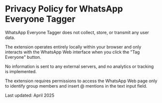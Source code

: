 # Privacy Policy for WhatsApp Everyone Tagger

WhatsApp Everyone Tagger does not collect, store, or transmit any user data.

The extension operates entirely locally within your browser and only interacts with the WhatsApp Web interface when you click the "Tag Everyone" button.

No information is sent to any external servers, and no analytics or tracking is implemented.

The extension requires permissions to access the WhatsApp Web page only to identify group members and insert @ mentions in the text input field.

Last updated: April 2025